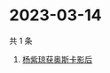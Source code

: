 # 2023-03-14

共 1 条

<!-- BEGIN -->
<!-- 最后更新时间 Tue Mar 14 2023 06:09:18 GMT+0800 (China Standard Time) -->

1. [杨紫琼获奥斯卡影后](https://www.zhihu.com/search?q=杨紫琼获奥斯卡影后)

<!-- END -->
